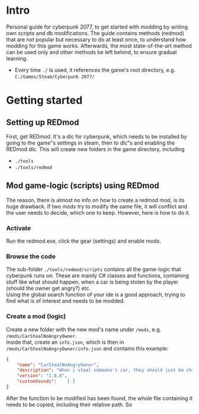 # Intro

Personal guide for cyberpunk 2077, to get started with modding by writing own scripts and db modifications. The guide contains methods (redmod) that are not popular but necessary to do at least once, to understand how modding for this game works. Afterwards, the most state-of-the-art method can be used only and other methods be left behind, to ensure gradual learning.  
- Every time `./` is used, it references the game's root directory, e.g. `C:/Games/Steam/Cyberpunk 2077/`

# Getting started

## Setting up REDmod

First, get REDmod. It's a dlc for cyberpunk, which needs to be installed by going to the game"s settings in steam, then to dlc"s and enabling the REDmod dlc. This will create new folders in the game directory, including
- `./tools`
- `./tools/redmod`

## Mod game-logic (scripts) using REDmod

The reason, there is almost no info on how to create a redmod mod, is its huge drawback. If two mods try to modify the same file, it will conflict and the user needs to decide, which one to keep. However, here is how to do it.

### Activate

Run the redmod.exe, click the gear (settings) and enable mods. 

### Browse the code

The sub-folder `./tools/redmod/scripts` contains all the game-logic that cyberpunk runs on. These are mainly C# classes and functions, containing stuff like what should happen, when a car is being stolen by the player (should the owner get angry?) etc.  
Using the global search function of your ide is a good approach, trying to find what is of interest and needs to be modded.

### Create a mod (logic)

Create a new folder with the new mod's name under `/mods`, e.g. `/mods/CarStealNoAngryOwner`.  
Inside that, create an `info.json`, which is then in `/mods/CarStealNoAngryOwner/info.json` and contains this example:

```json
{
    "name": "CarStealNoAngryOwner",
    "description": "When i steal someone's car, they should just be chill about it.",
    "version": "1.0.0",
    "customSounds":    [ ]
}
```
After the function to be modified has been found, the whole file containing it needs to be copied, including their relative path. So 
```cs
```
